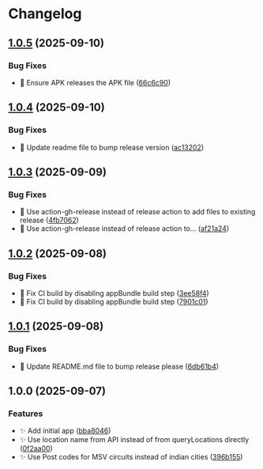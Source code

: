 # Changelog

## [1.0.5](https://github.com/Scrimley/WeatherSmartWatchApp/compare/v1.0.4...v1.0.5) (2025-09-10)


### Bug Fixes

* :green_heart: Ensure APK releases the APK file ([66c6c90](https://github.com/Scrimley/WeatherSmartWatchApp/commit/66c6c9037cb2787b620b592ef32acaa9fe3f6cb0))

## [1.0.4](https://github.com/Scrimley/WeatherSmartWatchApp/compare/v1.0.3...v1.0.4) (2025-09-10)


### Bug Fixes

* :memo: Update readme file to bump release version ([ac13202](https://github.com/Scrimley/WeatherSmartWatchApp/commit/ac13202eb3f709ecf2c2d1d82d4e6384449b6868))

## [1.0.3](https://github.com/Scrimley/WeatherSmartWatchApp/compare/v1.0.2...v1.0.3) (2025-09-09)


### Bug Fixes

* :green_heart: Use action-gh-release instead of release action to add files to existing release ([4fb7062](https://github.com/Scrimley/WeatherSmartWatchApp/commit/4fb7062aa1d150fe78d83cf4b12bfd31c0f5364f))
* :green_heart: Use action-gh-release instead of release action to… ([af21a24](https://github.com/Scrimley/WeatherSmartWatchApp/commit/af21a24392f6f56c8cf7639012b8aa65954fe128))

## [1.0.2](https://github.com/Scrimley/WeatherSmartWatchApp/compare/v1.0.1...v1.0.2) (2025-09-08)


### Bug Fixes

* :green_heart: Fix CI build by disabling appBundle build step ([3ee58f4](https://github.com/Scrimley/WeatherSmartWatchApp/commit/3ee58f442a5eb49504e717fed9b8d2f59bd18302))
* :green_heart: Fix CI build by disabling appBundle build step ([7901c01](https://github.com/Scrimley/WeatherSmartWatchApp/commit/7901c017e876b69503e6269b7ab7b9d9e08786bb))

## [1.0.1](https://github.com/Scrimley/WeatherSmartWatchApp/compare/v1.0.0...v1.0.1) (2025-09-08)


### Bug Fixes

* :memo: Update README.md file to bump release please ([6db61b4](https://github.com/Scrimley/WeatherSmartWatchApp/commit/6db61b497ec9638610d18c602e453861ffc743ad))

## 1.0.0 (2025-09-07)


### Features

* :sparkles: Add initial app ([bba8046](https://github.com/Scrimley/WeatherSmartWatchApp/commit/bba80469a7654f1c3885c8298d2e48a3fe87e448))
* :sparkles: Use location name from API instead of from queryLocations directly ([0f2aa00](https://github.com/Scrimley/WeatherSmartWatchApp/commit/0f2aa006e3e414fb68ae88b405bcaf17b713f9c8))
* :sparkles: Use Post codes for MSV circuits instead of indian cities ([396b155](https://github.com/Scrimley/WeatherSmartWatchApp/commit/396b155fb328bb10e92e22ae50a4dee623c0e8e8))
